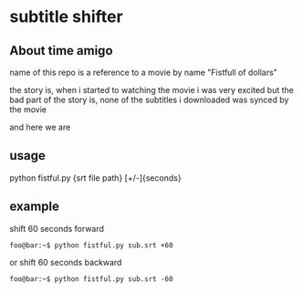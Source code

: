 # subtitle shifter
## About time amigo

name of this repo is a reference to a movie by name "Fistfull of dollars"

the story is, when i started to watching the movie i was very excited
but the bad part of the story is, none of the subtitles i downloaded was synced by the movie

and here we are

## usage

python fistful.py {srt file path} [+/-]{seconds}

## example

shift 60 seconds forward
```console
foo@bar:~$ python fistful.py sub.srt +60
```
or shift 60 seconds backward
```console
foo@bar:~$ python fistful.py sub.srt -60
```